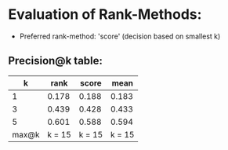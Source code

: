# Evaluation of Rank-Methods: 
* Preferred rank-method: 'score' (decision based on smallest k) 
## Precision@k table: 
| k | rank | score | mean |
|---|---|---|---|
| 1 | 0.178 | 0.188 | 0.183 |
| 3 | 0.439 | 0.428 | 0.433 |
| 5 | 0.601 | 0.588 | 0.594 |
| max@k | k = 15 | k = 15 | k = 15 |

